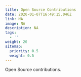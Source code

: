 ```yaml
---
title: Open Source Contributions
date: 2020-01-07T16:49:15.046Z
link: NA
image: NA
description: NA
tags:
  - ''
weight: 20
sitemap:
  priority: 0.5
  weight: 0.5
---
```

<!--

This page represents the landing page for "contributions" section. It is also shown under the homepage header for "contributions". It should be therefore relatively short and sweet.

-->



<p>Open Source contributions.</p>
